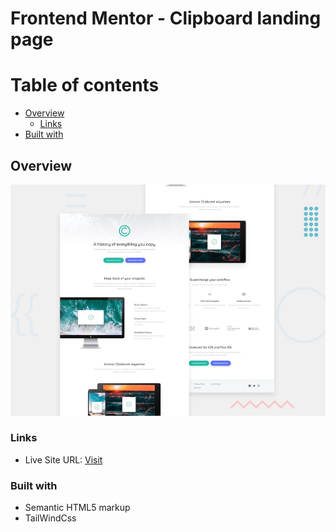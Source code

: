 # Frontend Mentor - Clipboard landing page

# Table of contents

- [Overview](#overview)
  - [Links](#links)
- [Built with](#built-with)

## Overview

![Design preview for the Fylo data storage component coding challenge](./design/desktop-preview.jpg)

### Links

- Live Site URL: [Visit](https://clipboard-landing-nickgv.netlify.app)


### Built with

- Semantic HTML5 markup
- TailWindCss
